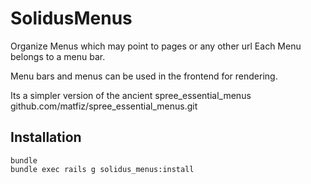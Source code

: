 SolidusMenus
============

Organize Menus which may point to pages or any other url
Each Menu belongs to a menu bar.

Menu bars and menus can be used in the frontend for rendering.

Its a simpler version of the ancient spree_essential_menus
github.com/matfiz/spree_essential_menus.git


Installation
------------

```shell
bundle
bundle exec rails g solidus_menus:install
```
